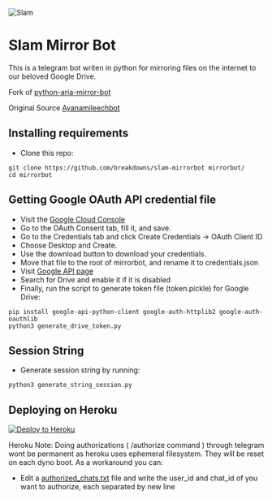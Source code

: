 ![Slam](https://telegra.ph/file/db03910496f06094f1f7a.jpg)

# Slam Mirror Bot
This is a telegram bot writen in python for mirroring files on the internet to our beloved Google Drive.

Fork of [python-aria-mirror-bot](https://github.com/lzzy12/python-aria-mirror-bot/)

Original Source [Ayanamileechbot](https://gitlab.com/Dank-del/ayanamileechbot)

## Installing requirements
- Clone this repo:
```
git clone https://github.com/breakdowns/slam-mirrorbot mirrorbot/
cd mirrorbot
```

## Getting Google OAuth API credential file

- Visit the [Google Cloud Console](https://console.developers.google.com/apis/credentials)
- Go to the OAuth Consent tab, fill it, and save.
- Go to the Credentials tab and click Create Credentials -> OAuth Client ID
- Choose Desktop and Create.
- Use the download button to download your credentials.
- Move that file to the root of mirrorbot, and rename it to credentials.json
- Visit [Google API page](https://console.developers.google.com/apis/library)
- Search for Drive and enable it if it is disabled
- Finally, run the script to generate token file (token.pickle) for Google Drive:
```
pip install google-api-python-client google-auth-httplib2 google-auth-oauthlib
python3 generate_drive_token.py
```
## Session String
- Generate session string by running:
```
python3 generate_string_session.py
```

## Deploying on Heroku

<p><a href="https://heroku.com/deploy?template=https://github.com/breakdowns/slam-mirrorbot"> <img src="https://www.herokucdn.com/deploy/button.svg" alt="Deploy to Heroku" /></a></p>

Heroku Note: Doing authorizations ( /authorize command ) through telegram wont be permanent as heroku uses ephemeral filesystem. They will be reset on each dyno boot. As a workaround you can:
- Edit a [authorized_chats.txt](https://github.com/breakdowns/slam-mirrorbot/blob/master/authorized_chats.txt) file and write the user_id and chat_id of you want to authorize, each separated by new line
